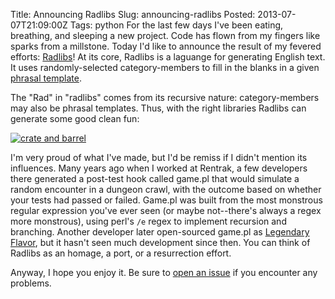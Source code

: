 Title: Announcing Radlibs
Slug: announcing-radlibs
Posted: 2013-07-07T21:09:00Z
Tags:
    python
For the last few days I've been eating, breathing, and sleeping a new project. Code has flown from my fingers like sparks from a millstone. Today I'd like to announce the result of my fevered efforts: [Radlibs](http://www.radlibs.info)! At its core, Radlibs is a laguange for generating English text. It uses randomly-selected category-members to fill in the blanks in a given [phrasal template](http://en.wikipedia.org/wiki/Phrasal_template).

The "Rad" in "radlibs" comes from its recursive nature: category-members may also be phrasal templates. Thus, with the right libraries Radlibs can generate some good clean fun:

[![crate and barrel](https://d5hwde6hzncg6.cloudfront.net/439301aa34325e767a339d3edfa340e4528c78ff_medium)](https://d5hwde6hzncg6.cloudfront.net/439301aa34325e767a339d3edfa340e4528c78ff)

I'm very proud of what I've made, but I'd be remiss if I didn't mention its influences. Many years ago when I worked at Rentrak, a few developers there generated a post-test hook called game.pl that would simulate a random encounter in a dungeon crawl, with the outcome based on whether your tests had passed or failed. Game.pl was built from the most monstrous regular expression you've ever seen (or maybe not--there's always a regex more monstrous), using perl's `/e` regex to implement recursion and branching. Another developer later open-sourced game.pl as [Legendary Flavor](https://github.com/wickline/legendary_flavor), but it hasn't seen much development since then. You can think of Radlibs as an homage, a port, or a resurrection effort.

Anyway, I hope you enjoy it. Be sure to [open an issue](https://github.com/AndrewLorente/radlibs/issues) if you encounter any problems.
